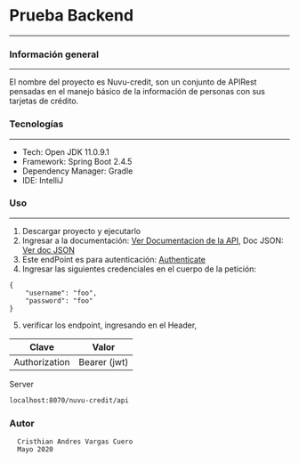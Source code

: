 # Prueba Backend
***

### Información general
***
El nombre del proyecto es Nuvu-credit, son un conjunto de APIRest pensadas en el manejo básico de la información 
de personas con sus tarjetas de crédito.


### Tecnologías
***
* Tech: Open JDK 11.0.9.1
* Framework: Spring Boot 2.4.5
* Dependency Manager: Gradle
* IDE: IntelliJ


### Uso
***
1. Descargar proyecto y ejecutarlo
2. Ingresar a la documentación: [Ver Documentacion de la API](http://localhost:8070/nuvu-credit/api/swagger-ui/index.html),
   Doc JSON: [Ver doc JSON](http://localhost:8070/nuvu-credit/api/v2/api-docs) 
3. Este endPoint es para autenticación: [Authenticate](http://localhost:8070/nuvu-credit/api/authenticate)
4. Ingresar las siguientes credenciales en el cuerpo de la petición:

```
{
    "username": "foo",
    "password": "foo"
}
```
   

5. verificar los endpoint, ingresando en el Header, 

| Clave         |Valor         |
|---------------|--------------|
| Authorization | Bearer (jwt) |

Server
```sh
localhost:8070/nuvu-credit/api
```


### Autor

      Cristhian Andres Vargas Cuero
      Mayo 2020
